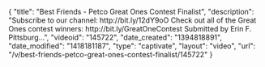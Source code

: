 {
    "title": "Best Friends - Petco Great Ones Contest Finalist",
    "description": "Subscribe to our channel: http:\/\/bit.ly\/12dY9oO Check out all of the Great Ones contest winners: http:\/\/bit.ly\/GreatOneContest Submitted by Erin F. Pittsburg...",
    "videoid": "145722",
    "date_created": "1394818891",
    "date_modified": "1418181187",
    "type": "captivate",
    "layout": "video",
    "url": "\/v\/best-friends-petco-great-ones-contest-finalist\/145722"
}